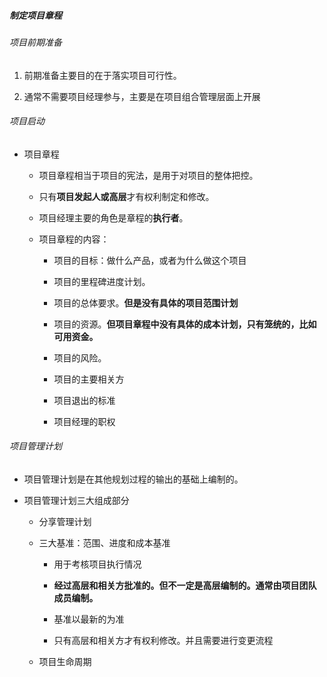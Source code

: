 ##### 制定项目章程

###### 项目前期准备

1. 前期准备主要目的在于落实项目可行性。

2. 通常不需要项目经理参与，主要是在项目组合管理层面上开展

###### 项目启动

- 项目章程
  
  - 项目章程相当于项目的宪法，是用于对项目的整体把控。
  
  - 只有**项目发起人或高层**才有权利制定和修改。
  
  - 项目经理主要的角色是章程的**执行者**。
  
  - 项目章程的内容：
    
    - 项目的目标：做什么产品，或者为什么做这个项目
    
    - 项目的里程碑进度计划。
    
    - 项目的总体要求。**但是没有具体的项目范围计划**
    
    - 项目的资源。**但项目章程中没有具体的成本计划，只有笼统的，比如可用资金。**
    
    - 项目的风险。
    
    - 项目的主要相关方
    
    - 项目退出的标准
    
    - 项目经理的职权



###### 项目管理计划

- 项目管理计划是在其他规划过程的输出的基础上编制的。

- 项目管理计划三大组成部分
  
  - 分享管理计划
  
  - 三大基准：范围、进度和成本基准
    
    - 用于考核项目执行情况
    
    - **经过高层和相关方批准的。但不一定是高层编制的。通常由项目团队成员编制。**
    
    - 基准以最新的为准
    
    - 只有高层和相关方才有权利修改。并且需要进行变更流程
  
  - 项目生命周期
  
  




